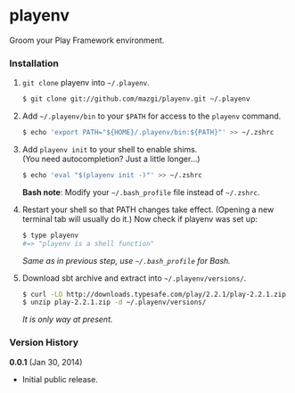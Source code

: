 playenv
=======

Groom your Play Framework environment.

### Installation

1. `git clone` playenv into `~/.playenv`.

    ~~~ sh
    $ git clone git://github.com/mazgi/playenv.git ~/.playenv
    ~~~

2. Add `~/.playenv/bin` to your `$PATH` for access to the `playenv` command.

    ~~~ sh
    $ echo 'export PATH="${HOME}/.playenv/bin:${PATH}"' >> ~/.zshrc
    ~~~

3. Add `playenv init` to your shell to enable shims.  
   (You need autocompletion? Just a little longer...)

    ~~~ sh
    $ echo 'eval "$(playenv init -)"' >> ~/.zshrc
    ~~~

    **Bash note**: Modify your `~/.bash_profile` file instead of `~/.zshrc`.

4. Restart your shell so that PATH changes take effect. (Opening a new
   terminal tab will usually do it.) Now check if playenv was set up:

    ~~~ sh
    $ type playenv
    #=> "playenv is a shell function"
    ~~~

    _Same as in previous step, use `~/.bash_profile` for Bash._

5. Download sbt archive and extract into `~/.playenv/versions/`.

    ~~~ sh
    $ curl -LO http://downloads.typesafe.com/play/2.2.1/play-2.2.1.zip
    $ unzip play-2.2.1.zip -d ~/.playenv/versions/
    ~~~

    _It is only way at present._

### Version History

**0.0.1** (Jan 30, 2014)

* Initial public release.

